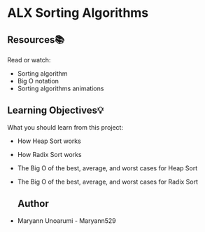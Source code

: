 # ALX Sorting Algorithms

## Resources📚
Read or watch:

* Sorting algorithm
* Big O notation
* Sorting algorithms animations

## Learning Objectives💡
What you should learn from this project:

* How Heap Sort works
* How Radix Sort works
* The Big O of the best, average, and worst cases for Heap Sort
* The Big O of the best, average, and worst cases for Radix Sort

  ## Author
* Maryann Unoarumi - Maryann529
